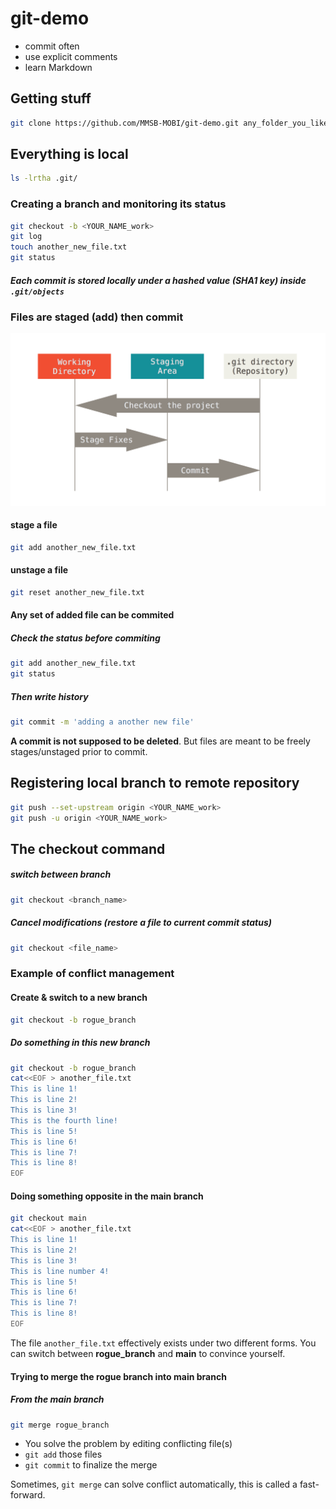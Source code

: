 # git-demo

* commit often
* use explicit comments
* learn Markdown


## Getting stuff

```bash
git clone https://github.com/MMSB-MOBI/git-demo.git any_folder_you_like
```

## Everything is local
```bash
ls -lrtha .git/
```

### Creating a branch and monitoring its status

```bash
git checkout -b <YOUR_NAME_work>
git log
touch another_new_file.txt
git status
```

##### Each commit is stored locally under a hashed value (SHA1 key) inside `.git/objects`

### Files are staged (add) then commit

![LIFECYCLE](./assets/lifecycle.png)

#### stage a file
```bash
git add another_new_file.txt
```

#### unstage a file
```bash
git reset another_new_file.txt
```

#### Any set of added file can be commited

##### Check the status before commiting

```bash
git add another_new_file.txt
git status
```

##### Then write history

```bash
git commit -m 'adding a another new file'
```

**A commit is not supposed to be deleted**.
But files are meant to be freely stages/unstaged prior to commit.

## Registering local branch to remote repository

```bash
git push --set-upstream origin <YOUR_NAME_work>
git push -u origin <YOUR_NAME_work>
```

## The checkout command

##### switch between branch

```bash
git checkout <branch_name>
```

##### Cancel modifications (restore a file to current commit status)

```bash
git checkout <file_name>
```

### Example of conflict management

#### Create & switch to a new branch

```bash
git checkout -b rogue_branch
```

##### Do something in this new branch

```bash
git checkout -b rogue_branch
cat<<EOF > another_file.txt
This is line 1!
This is line 2!
This is line 3!
This is the fourth line!
This is line 5!
This is line 6!
This is line 7!
This is line 8!
EOF
```

#### Doing something opposite in the main branch

```bash
git checkout main
cat<<EOF > another_file.txt
This is line 1!
This is line 2!
This is line 3!
This is line number 4!
This is line 5!
This is line 6!
This is line 7!
This is line 8!
EOF
```

The file `another_file.txt` effectively exists under two different forms. You can switch between **rogue_branch** and **main** to convince yourself.

#### Trying to merge the rogue branch into main branch

##### From the main branch

```bash
git merge rogue_branch
```

* You solve the problem by editing conflicting file(s)
* `git add` those files
* `git commit` to finalize the merge

Sometimes, `git merge` can solve conflict automatically, this is called a fast-forward.

